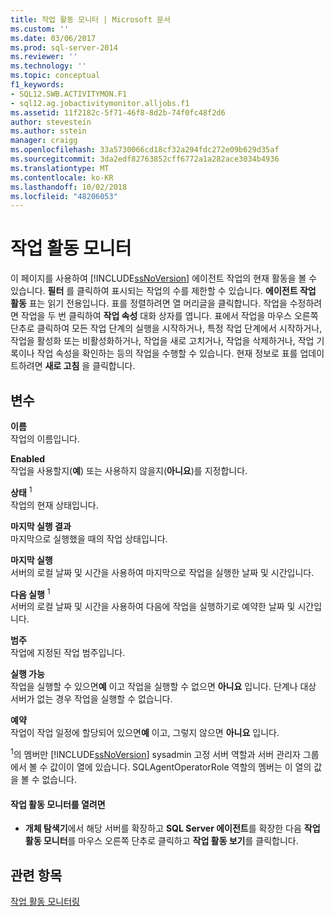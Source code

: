 ```yaml
---
title: 작업 활동 모니터 | Microsoft 문서
ms.custom: ''
ms.date: 03/06/2017
ms.prod: sql-server-2014
ms.reviewer: ''
ms.technology: ''
ms.topic: conceptual
f1_keywords:
- SQL12.SWB.ACTIVITYMON.F1
- sql12.ag.jobactivitymonitor.alljobs.f1
ms.assetid: 11f2182c-5f71-46f8-8d2b-74f0fc48f2d6
author: stevestein
ms.author: sstein
manager: craigg
ms.openlocfilehash: 33a5730066cd18cf32a294fdc272e09b629d35af
ms.sourcegitcommit: 3da2edf82763852cff6772a1a282ace3034b4936
ms.translationtype: MT
ms.contentlocale: ko-KR
ms.lasthandoff: 10/02/2018
ms.locfileid: "48206053"
---
```

# <a name="job-activity-monitor"></a>작업 활동 모니터
  이 페이지를 사용하여 [!INCLUDE[ssNoVersion](../../includes/ssnoversion-md.md)] 에이전트 작업의 현재 활동을 볼 수 있습니다. **필터** 를 클릭하여 표시되는 작업의 수를 제한할 수 있습니다. **에이전트 작업 활동** 표는 읽기 전용입니다. 표를 정렬하려면 열 머리글을 클릭합니다. 작업을 수정하려면 작업을 두 번 클릭하여 **작업 속성** 대화 상자를 엽니다. 표에서 작업을 마우스 오른쪽 단추로 클릭하여 모든 작업 단계의 실행을 시작하거나, 특정 작업 단계에서 시작하거나, 작업을 활성화 또는 비활성화하거나, 작업을 새로 고치거나, 작업을 삭제하거나, 작업 기록이나 작업 속성을 확인하는 등의 작업을 수행할 수 있습니다. 현재 정보로 표를 업데이트하려면 **새로 고침** 을 클릭합니다.  
  
## <a name="options"></a>변수  
 **이름**  
 작업의 이름입니다.  
  
 **Enabled**  
 작업을 사용할지(**예**) 또는 사용하지 않을지(**아니요**)를 지정합니다.  
  
 **상태** <sup>1</sup>  
 작업의 현재 상태입니다.  
  
 **마지막 실행 결과**  
 마지막으로 실행했을 때의 작업 상태입니다.  
  
 **마지막 실행**  
 서버의 로컬 날짜 및 시간을 사용하여 마지막으로 작업을 실행한 날짜 및 시간입니다.  
  
 **다음 실행** <sup>1</sup>  
 서버의 로컬 날짜 및 시간을 사용하여 다음에 작업을 실행하기로 예약한 날짜 및 시간입니다.  
  
 **범주**  
 작업에 지정된 작업 범주입니다.  
  
 **실행 가능**  
 작업을 실행할 수 있으면**예** 이고 작업을 실행할 수 없으면 **아니요** 입니다. 단계나 대상 서버가 없는 경우 작업을 실행할 수 없습니다.  
  
 **예약**  
 작업이 작업 일정에 할당되어 있으면**예** 이고, 그렇지 않으면 **아니요** 입니다.  
  
 <sup>1</sup>의 멤버만 [!INCLUDE[ssNoVersion](../../includes/ssnoversion-md.md)] sysadmin 고정 서버 역할과 서버 관리자 그룹에서 볼 수 값이이 열에 있습니다. SQLAgentOperatorRole 역할의 멤버는 이 열의 값을 볼 수 없습니다.  
  
#### <a name="to-open-the-job-activity-monitor"></a>작업 활동 모니터를 열려면  
  
-   **개체 탐색기**에서 해당 서버를 확장하고 **SQL Server 에이전트**를 확장한 다음 **작업 활동 모니터**를 마우스 오른쪽 단추로 클릭하고 **작업 활동 보기**를 클릭합니다.  
  
## <a name="see-also"></a>관련 항목  
 [작업 활동 모니터링](monitor-job-activity.md)  
  
  
